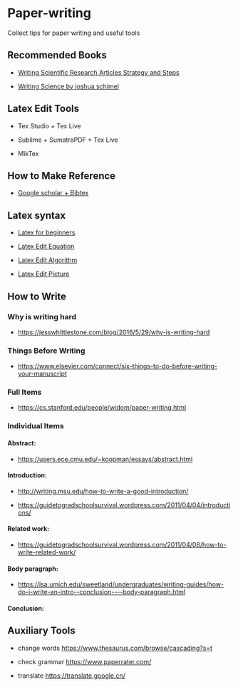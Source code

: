 # Paper-writing
Collect tips for paper writing and useful tools

## Recommended Books 

+ [Writing Scientific Research Articles
Strategy and Steps](http://media.wiley.com/assets/7088/83/Writing_Scientific_Research_Articles-Strategy_and_Steps.pdf)

+ [Writing Science by joshua schimel](https://download.csdn.net/download/qq_33459098/10437348)

## Latex Edit Tools 

+ Tex Studio + Tex Live 

+ Sublime + SumatraPDF + Tex Live

+ MikTex

## How to Make Reference

+ [Google scholar + Bibtex](https://blog.csdn.net/tmylzq187/article/details/51355261)

## Latex syntax

+ [Latex for beginners](http://www.docs.is.ed.ac.uk/skills/documents/3722/3722-2014.pdf)

+ [Latex Edit Equation](http://xiaosheng.me/2017/02/03/article28/)

+ [Latex Edit Algorithm](https://math-linux.com/latex-26/faq/latex-faq/article/how-to-write-algorithm-and-pseudocode-in-latex-usepackage-algorithm-usepackage-algorithmic)

+ [Latex Edit Picture](https://blog.csdn.net/chichoxian/article/details/52588833)

## How to Write 

### Why is writing hard 

+ https://jesswhittlestone.com/blog/2016/5/29/why-is-writing-hard

### Things Before Writing

+ https://www.elsevier.com/connect/six-things-to-do-before-writing-your-manuscript


### Full Items

+ https://cs.stanford.edu/people/widom/paper-writing.html

### Individual Items

#### Abstract:

+ https://users.ece.cmu.edu/~koopman/essays/abstract.html

#### Introduction:

+ http://writing.msu.edu/how-to-write-a-good-introduction/

+ https://guidetogradschoolsurvival.wordpress.com/2011/04/04/introductions/

#### Related work:

+ https://guidetogradschoolsurvival.wordpress.com/2011/04/08/how-to-write-related-work/

#### Body paragraph:

+ https://lsa.umich.edu/sweetland/undergraduates/writing-guides/how-do-i-write-an-intro--conclusion----body-paragraph.html

#### Conclusion:

## Auxiliary Tools

+ change words https://www.thesaurus.com/browse/cascading?s=t

+ check grammar https://www.paperrater.com/

+ translate https://translate.google.cn/

